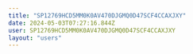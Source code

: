 ```yaml
---
title: "SP12769HCD5MM0K0AV470DJGMQ0D47SCF4CCAXJXY"
date: 2024-05-03T07:27:16.844Z
user: SP12769HCD5MM0K0AV470DJGMQ0D47SCF4CCAXJXY
layout: "users"
---
```

    